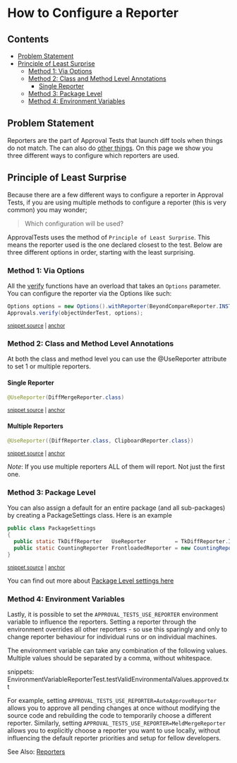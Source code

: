 <a id="top"></a>

# How to Configure a Reporter

<!-- toc -->
## Contents

  * [Problem Statement](#problem-statement)
  * [Principle of Least Surprise](#principle-of-least-surprise)
    * [Method 1: Via Options](#method-1-via-options)
    * [Method 2: Class and Method Level Annotations](#method-2-class-and-method-level-annotations)
      * [Single Reporter](#single-reporter)
    * [Method 3: Package Level](#method-3-package-level)
    * [Method 4: Environment Variables](#method-4-environment-variables)<!-- endToc -->

## Problem Statement
Reporters are the part of Approval Tests that launch diff tools when things do not match.
The can also do [other things](../explanations/BenefitsOfDifferentReporters.md).
On this page we show you three different ways to configure which reporters are used.

## Principle of Least Surprise

Because there are a few different ways to configure a reporter in Approval Tests,
if you are using multiple methods to configure a reporter (this is very common)
you may wonder;
> Which configuration will be used?

ApprovalTests uses the method of `Principle of Least Surprise`.
This means the reporter used is the one declared closest to the test. 
Below are three different options in order, starting with the least surprising.

### Method 1: Via Options

All the [verify](./reference/Verify.md) functions have an overload that takes an `Options` parameter. You can configure the reporter via the Options like such:

<!-- snippet: configure_reporter_with_options -->
<a id='snippet-configure_reporter_with_options'></a>
```java
Options options = new Options().withReporter(BeyondCompareReporter.INSTANCE);
Approvals.verify(objectUnderTest, options);
```
<sup><a href='/approvaltests-tests/src/test/java/org/approvaltests/ApprovalsTest.java#L21-L24' title='Snippet source file'>snippet source</a> | <a href='#snippet-configure_reporter_with_options' title='Start of snippet'>anchor</a></sup>
<!-- endSnippet -->

### Method 2: Class and Method Level Annotations

At both the class and method level you can use the @UseReporter attribute to set 1 or multiple reporters.

#### Single Reporter
<!-- snippet: use_reporter_single -->
<a id='snippet-use_reporter_single'></a>
```java
@UseReporter(DiffMergeReporter.class)
```
<sup><a href='/approvaltests-tests/src/test/java/org/approvaltests/reporters/GenericDiffReporterTest.java#L22-L24' title='Snippet source file'>snippet source</a> | <a href='#snippet-use_reporter_single' title='Start of snippet'>anchor</a></sup>
<!-- endSnippet -->
#### Multiple Reporters

<!-- snippet: use_reporter_multiple -->
<a id='snippet-use_reporter_multiple'></a>
```java
@UseReporter({DiffReporter.class, ClipboardReporter.class})
```
<sup><a href='/approvaltests-tests/src/test/java/org/approvaltests/machine_specific_tests/SamplesTest.java#L9-L11' title='Snippet source file'>snippet source</a> | <a href='#snippet-use_reporter_multiple' title='Start of snippet'>anchor</a></sup>
<!-- endSnippet -->

*Note*: If you use multiple reporters ALL of them will report. Not just the first one.

### Method 3: Package Level

You can also assign a default for an entire package (and all sub-packages) by creating a PackageSettings class. Here is an example  


<!-- snippet: use_reporter_package_settings -->
<a id='snippet-use_reporter_package_settings'></a>
```java
public class PackageSettings
{
  public static TkDiffReporter   UseReporter         = TkDiffReporter.INSTANCE;
  public static CountingReporter FrontloadedReporter = new CountingReporter();
}
```
<sup><a href='/approvaltests-tests/src/test/java/org/approvaltests/packagesettings/PackageSettings.java#L5-L11' title='Snippet source file'>snippet source</a> | <a href='#snippet-use_reporter_package_settings' title='Start of snippet'>anchor</a></sup>
<!-- endSnippet -->

You can find out more about [Package Level settings here](../reference/PackageSettings.md#top)

### Method 4: Environment Variables

Lastly, it is possible to set the `APPROVAL_TESTS_USE_REPORTER` environment variable to influence the reporters. Setting a reporter through the environment overrides all other reporters - so use this sparingly and only to change reporter behaviour for individual runs or on individual machines.

The environment variable can take any combination of the following values. Multiple values should be separated by a comma, without whitespace.

snippets: EnvironmentVariableReporterTest.testValidEnvironmentalValues.approved.txt

For example, setting `APPROVAL_TESTS_USE_REPORTER=AutoApproveReporter` allows you to approve all pending changes at once
without modifying the source code and rebuilding the code to temporarily choose a different reporter. Similarly, setting
`APPROVAL_TESTS_USE_REPORTER=MeldMergeReporter` allows you to explicitly choose a reporter you want to use locally,
without influencing the default reporter priorities and setup for fellow developers.

See Also: [Reporters](../reference/Reporters.md)
